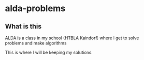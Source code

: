 # alda-problems

## What is this

ALDA is a class in my school (HTBLA Kaindorf) where I get to solve problems and make algorithms

This is where I will be keeping my solutions

